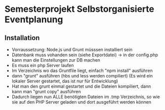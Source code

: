

Semesterprojekt Selbstorganisierte Eventplanung
======

## Installation
- Vorraussetzung: Node.js und Grunt müsssen installiert sein
- Datenbank muss vohanden sein (siehe Exportdatei) -> in der config.php kann man die Einstellungen zur DB machen
- Es muss ein php Server laufen
- Im Verzeichnis wo das Gruntfile liegt, einfach "npm install" ausführen
- dann "grunt" ausführen (hbs und less werden compiliert) (Es wird ein lokaler Server gestartet, das ist nur für Entwicklung)
- Hat man den grunt einmal gestartet und die Dateien kompiliert, dann kann man "grunt copy" ausführen
- Dadurch liegen nun ALLE benötigten Dateien im .tmp Verzeichnis, so wie sie auf den PHP Server geladen und dort ausgeführt werden können
